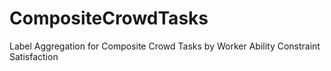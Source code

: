 # CompositeCrowdTasks
Label Aggregation for Composite Crowd Tasks by Worker Ability Constraint Satisfaction
